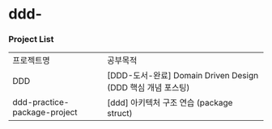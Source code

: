 # ddd-

### Project List
| | |
|-|-|
|프로젝트명|공부목적|
|DDD|[DDD-도서-완료] Domain Driven Design (DDD 핵심 개념 포스팅)|
|ddd-practice-package-project|[ddd] 아키텍처 구조 연습 (package struct)|
